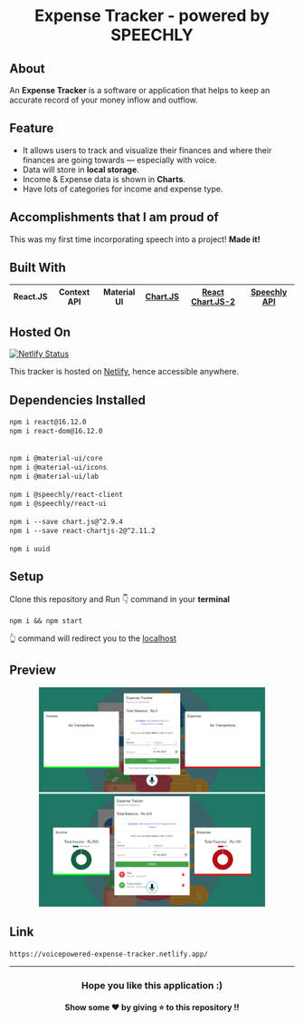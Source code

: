 <h1 align='center'>Expense Tracker - powered by SPEECHLY</h1>

## About 
An **Expense Tracker** is a software or application that helps to keep an accurate record of your money inflow and outflow.

## Feature
* It allows users to track and visualize their finances and where their finances are going towards — especially with voice.
* Data will store in **local storage**.
* Income & Expense data is shown in **Charts**.
* Have lots of categories for income and expense type.

## Accomplishments that I am proud of
This was my first time incorporating speech into a project! **Made it!**

## Built With
|React.JS|Context API|Material UI|[Chart.JS](https://www.npmjs.com/package/chart.js)|[React Chart.JS-2](https://www.npmjs.com/package/react-chartjs-2)|[Speechly API](https://www.speechly.com/)|
|---|---|---|---|---|---|

## Hosted On
[![Netlify Status](https://api.netlify.com/api/v1/badges/98da931e-ed81-4e4d-8d2a-9ff04cf2e94b/deploy-status)](https://app.netlify.com/sites/voicepowered-expense-tracker/deploys)

This tracker is hosted on [Netlify](https://www.netlify.com/), hence accessible anywhere.

## Dependencies Installed 
```
npm i react@16.12.0
npm i react-dom@16.12.0


npm i @material-ui/core
npm i @material-ui/icons
npm i @material-ui/lab

npm i @speechly/react-client
npm i @speechly/react-ui

npm i --save chart.js@^2.9.4
npm i --save react-chartjs-2@^2.11.2

npm i uuid
```

## Setup
Clone this repository and Run 👇 command in your **terminal**

`npm i && npm start`

👆 command will redirect you to the [localhost](http://localhost:3000/)

## Preview
<p align="Center">
  <img src="https://github.com/TheNewC0der-24/Expense-Tracker/blob/master/Preview/Preview-1.png" width="400">
  <img src="https://github.com/TheNewC0der-24/Expense-Tracker/blob/master/Preview/Preview-2.png" width="400">
</p>

## Link
```
https://voicepowered-expense-tracker.netlify.app/
```

--- 
<h3 align='center'>Hope you like this application :)</h3>
<h4 align='center'>Show some ❤️ by giving ⭐ to this repository !!</h4>
